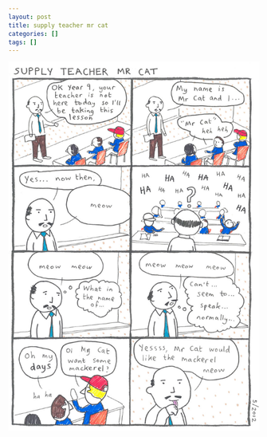 ```yaml
---
layout: post
title: supply teacher mr cat
categories: []
tags: []
---
```


[![alt](/assets/img/blog/2012/supply-teacher-mr-cat-1000w.jpg)](/assets/img/blog/2012/supply-teacher-mr-cat-1000w.jpg)